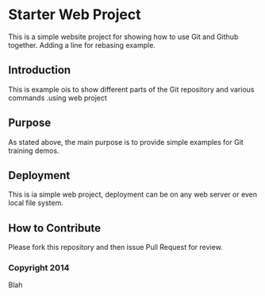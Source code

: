 # Starter Web Project

This is a simple website project for
showing how to use Git and Github together.
Adding a line for rebasing example.

## Introduction

This is example ois to show different parts
of the Git repository and various commands 
.using web project

## Purpose

As stated above, the main purpose is to
provide simple examples for Git training
demos.

## Deployment

This is ia simple web project, deployment
can be on any web server or even local
file system.

## How to Contribute
Please fork this repository and then issue Pull Request for
review.

### Copyright 2014
Blah